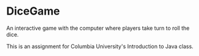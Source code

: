 # DiceGame

An interactive game with the computer where players take turn to roll the dice. 

This is an assignment for Columbia University's Introduction to Java class. 
